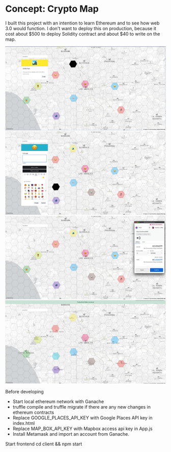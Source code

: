 # Concept: Crypto Map

I built this project with an intention to learn Ethereum and to see how web 3.0 would function. I don't want to deploy this on production, because it cost about $500 to deploy Solidity contract and about $40 to write on the map.

![Alt text](readme_pics/1.jpeg?raw=true "HexGrid display card")
![Alt text](readme_pics/2.jpeg?raw=true "HexGrid edit card")
![Alt text](readme_pics/3.jpeg?raw=true "MetaMask confirmation to write to HexGrid")
![Alt text](readme_pics/4.jpeg?raw=true "HexGrid write is successful")

Before developing

- Start local ethereum network with Ganache
- truffle compile and truffle migrate if there are any new changes in ethereum contracts
- Replace GOOGLE_PLACES_API_KEY with Google Places API key in index.html
- Replace MAP_BOX_API_KEY with Mapbox access api key in App.js
- Install Metamask and import an account from Ganache.

Start frontend
cd client && npm start
